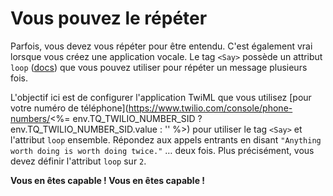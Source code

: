 # Vous pouvez le répéter

Parfois, vous devez vous répéter pour être entendu. C'est également vrai lorsque vous créez une application vocale. Le tag `<Say>` possède un attribut `loop` ([docs](https://www.twilio.com/docs/voice/twiml/say#attributes)) que vous pouvez utiliser pour répéter un message plusieurs fois.

L'objectif ici est de configurer l'application TwiML que vous utilisez [pour votre numéro de téléphone](https://www.twilio.com/console/phone-numbers/<%= env.TQ_TWILIO_NUMBER_SID ? env.TQ_TWILIO_NUMBER_SID.value : '' %>) pour utiliser le tag `<Say>` et l'attribut `loop` ensemble.  Répondez aux appels entrants en disant `"Anything worth doing is worth doing twice."` … deux fois. Plus précisément, vous devez définir l'attribut `loop` sur `2`.

**Vous en êtes capable&nbsp;! Vous en êtes capable&nbsp;!**
